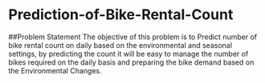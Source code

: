 # Prediction-of-Bike-Rental-Count
##Problem Statement
The objective of this problem is to Predict number of bike rental count on daily based on the environmental and seasonal settings,
by predicting the count it will be easy to manage the number of bikes required on the daily basis and preparing the bike demand based on the Environmental Changes.
